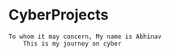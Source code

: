 # CyberProjects 

    To whom it may concern, My name is Abhinav
        This is my journey on cyber
        
